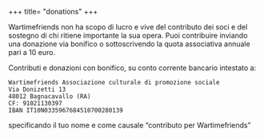 +++
title= "donations"
+++

Wartimefriends non ha scopo di lucro e vive del contributo dei soci e del sostegno di chi ritiene importante la sua opera.
Puoi contribuire inviando una donazione via bonifico o sottoscrivendo la quota associativa annuale pari a 10 euro.
 
Contributi e donazioni con bonifico, su conto corrente bancario intestato a:

    Wartimefriends Associazione culturale di promozione sociale
    Via Donizetti 13
    48012 Bagnacavallo (RA)
    CF: 91021130397
    IBAN IT10N0335967684510700280139

specificando  il tuo nome e come causale “contributo per Wartimefriends”